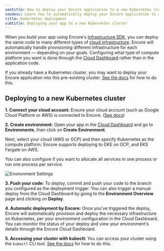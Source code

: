 ```yaml
---
seotitle: How to deploy your Encore application to a new Kubernetes cluster
seodesc: Learn how to automatically deploy your Encore application to a new Kubernetes cluster.
title: Kubernetes deployment
subtitle: Deploying your app to a new Kubernetes cluster
---
```


When you build your app using Encore's [Infrastructure SDK](/docs/primitives), you can deploy the same code to many different types of [cloud infrastructure](/docs/deploy/infra). Encore will automatically handle provisioning different infrastructure for each environment — depending on your goals. Configuring what type of compute platform you want is done through the [Cloud Dashboard](https://app.encore.dev) rather than in the application code.

If you already have a Kubernetes cluster, you may want to deploy your Encore application into this pre-existing cluster. [See the docs](/docs/how-to/import-kubernetes-cluster) for how to do this.

## Deploying to a new Kubernetes cluster

**1. Connect your cloud account:** Ensure your cloud account (such as Google Cloud Platform or AWS) is connected to Encore. ([See docs](/docs/deploy/own-cloud))

**2. Create environment:** Open your app in the [Cloud Dashboard](https://app.encore.dev) and go to **Environments**, then click on **Create Environment**.  

Next, select your cloud (AWS or GCP) and then specify Kubernetes as the compute platform. Encore supports deploying to GKE on GCP, and EKS Fargate on AWS.

You can also configure if you want to allocate all services in one process or run one process per service.

<img src="/assets/docs/k8s-config.jpg" title="Environment Settings" className="mx-auto"/>

**3. Push your code:** To deploy, commit and push your code to the branch you configured as the deployment trigger. You can also trigger a manual deploy from the Cloud Dashboard by going to the **Environment Overview** page and clicking on **Deploy**.

**4. Automatic deployment by Encore:** Once you've triggered the deploy, Encore will automatically provision and deploy the necessary infrastructure on Kubernetes, per your environment configuration in the Cloud Dashboard. You can monitor the status of your deploy and view your environment's details through the Encore Cloud Dashboard.

**5. Accessing your cluster with kubectl:** You can access your cluster using the `kubectl` CLI tool. [See the docs](/docs/deploy/kubernetes/kubectl) for how to do this.